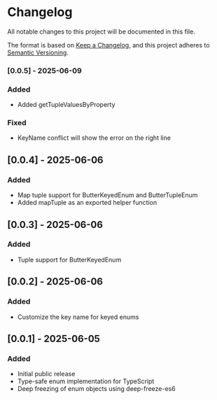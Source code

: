 # Changelog

All notable changes to this project will be documented in this file.

The format is based on [Keep a Changelog](https://keepachangelog.com/en/1.0.0/),
and this project adheres to [Semantic Versioning](https://semver.org/spec/v2.0.0.html).

### [0.0.5] - 2025-06-09

### Added
- Added getTupleValuesByProperty

### Fixed
- KeyName conflict will show the error on the right line

## [0.0.4] - 2025-06-06

### Added
- Map tuple support for ButterKeyedEnum and ButterTupleEnum
- Added mapTuple as an exported helper function

## [0.0.3] - 2025-06-06

### Added
- Tuple support for ButterKeyedEnum

## [0.0.2] - 2025-06-06

### Added
- Customize the key name for keyed enums

## [0.0.1] - 2025-06-05

### Added
- Initial public release
- Type-safe enum implementation for TypeScript
- Deep freezing of enum objects using deep-freeze-es6
